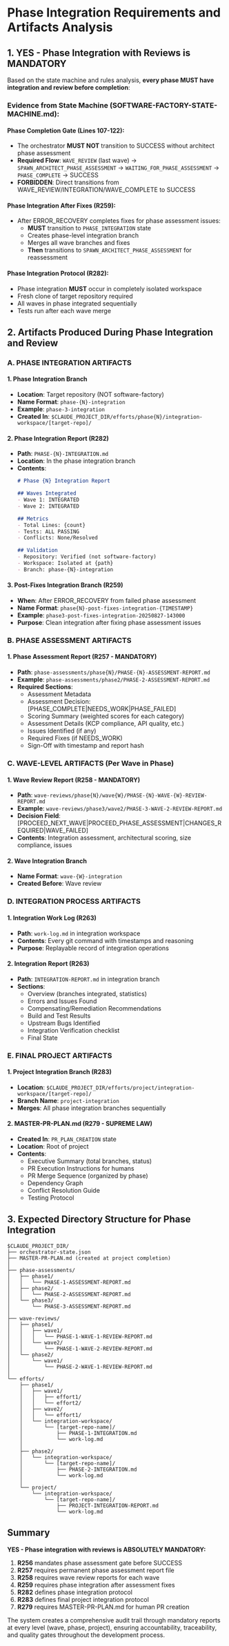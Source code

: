 # Phase Integration Requirements and Artifacts Analysis

## 1. **YES - Phase Integration with Reviews is MANDATORY**

Based on the state machine and rules analysis, **every phase MUST have integration and review before completion**:

### Evidence from State Machine (SOFTWARE-FACTORY-STATE-MACHINE.md):

#### Phase Completion Gate (Lines 107-122):
- The orchestrator **MUST NOT** transition to SUCCESS without architect phase assessment
- **Required Flow**: `WAVE_REVIEW` (last wave) → `SPAWN_ARCHITECT_PHASE_ASSESSMENT` → `WAITING_FOR_PHASE_ASSESSMENT` → `PHASE_COMPLETE` → SUCCESS
- **FORBIDDEN**: Direct transitions from WAVE_REVIEW/INTEGRATION/WAVE_COMPLETE to SUCCESS

#### Phase Integration After Fixes (R259):
- After ERROR_RECOVERY completes fixes for phase assessment issues:
  - **MUST** transition to `PHASE_INTEGRATION` state
  - Creates phase-level integration branch
  - Merges all wave branches and fixes
  - **Then** transitions to `SPAWN_ARCHITECT_PHASE_ASSESSMENT` for reassessment

#### Phase Integration Protocol (R282):
- Phase integration **MUST** occur in completely isolated workspace
- Fresh clone of target repository required
- All waves in phase integrated sequentially
- Tests run after each wave merge

## 2. **Artifacts Produced During Phase Integration and Review**

### A. PHASE INTEGRATION ARTIFACTS

#### 1. **Phase Integration Branch**
- **Location**: Target repository (NOT software-factory)
- **Name Format**: `phase-{N}-integration`
- **Example**: `phase-3-integration`
- **Created In**: `$CLAUDE_PROJECT_DIR/efforts/phase{N}/integration-workspace/[target-repo]/`

#### 2. **Phase Integration Report** (R282)
- **Path**: `PHASE-{N}-INTEGRATION.md`
- **Location**: In the phase integration branch
- **Contents**:
  ```markdown
  # Phase {N} Integration Report
  
  ## Waves Integrated
  - Wave 1: INTEGRATED
  - Wave 2: INTEGRATED
  
  ## Metrics
  - Total Lines: {count}
  - Tests: ALL PASSING
  - Conflicts: None/Resolved
  
  ## Validation
  - Repository: Verified (not software-factory)
  - Workspace: Isolated at {path}
  - Branch: phase-{N}-integration
  ```

#### 3. **Post-Fixes Integration Branch** (R259)
- **When**: After ERROR_RECOVERY from failed phase assessment
- **Name Format**: `phase{N}-post-fixes-integration-{TIMESTAMP}`
- **Example**: `phase3-post-fixes-integration-20250827-143000`
- **Purpose**: Clean integration after fixing phase assessment issues

### B. PHASE ASSESSMENT ARTIFACTS

#### 1. **Phase Assessment Report** (R257 - MANDATORY)
- **Path**: `phase-assessments/phase{N}/PHASE-{N}-ASSESSMENT-REPORT.md`
- **Example**: `phase-assessments/phase2/PHASE-2-ASSESSMENT-REPORT.md`
- **Required Sections**:
  - Assessment Metadata
  - Assessment Decision: [PHASE_COMPLETE|NEEDS_WORK|PHASE_FAILED]
  - Scoring Summary (weighted scores for each category)
  - Assessment Details (KCP compliance, API quality, etc.)
  - Issues Identified (if any)
  - Required Fixes (if NEEDS_WORK)
  - Sign-Off with timestamp and report hash

### C. WAVE-LEVEL ARTIFACTS (Per Wave in Phase)

#### 1. **Wave Review Report** (R258 - MANDATORY)
- **Path**: `wave-reviews/phase{N}/wave{W}/PHASE-{N}-WAVE-{W}-REVIEW-REPORT.md`
- **Example**: `wave-reviews/phase3/wave2/PHASE-3-WAVE-2-REVIEW-REPORT.md`
- **Decision Field**: [PROCEED_NEXT_WAVE|PROCEED_PHASE_ASSESSMENT|CHANGES_REQUIRED|WAVE_FAILED]
- **Contents**: Integration assessment, architectural scoring, size compliance, issues

#### 2. **Wave Integration Branch**
- **Name Format**: `wave-{W}-integration`
- **Created Before**: Wave review

### D. INTEGRATION PROCESS ARTIFACTS

#### 1. **Integration Work Log** (R263)
- **Path**: `work-log.md` in integration workspace
- **Contents**: Every git command with timestamps and reasoning
- **Purpose**: Replayable record of integration operations

#### 2. **Integration Report** (R263)
- **Path**: `INTEGRATION-REPORT.md` in integration branch
- **Sections**:
  - Overview (branches integrated, statistics)
  - Errors and Issues Found
  - Compensating/Remediation Recommendations
  - Build and Test Results
  - Upstream Bugs Identified
  - Integration Verification checklist
  - Final State

### E. FINAL PROJECT ARTIFACTS

#### 1. **Project Integration Branch** (R283)
- **Location**: `$CLAUDE_PROJECT_DIR/efforts/project/integration-workspace/[target-repo]/`
- **Branch Name**: `project-integration`
- **Merges**: All phase integration branches sequentially

#### 2. **MASTER-PR-PLAN.md** (R279 - SUPREME LAW)
- **Created In**: `PR_PLAN_CREATION` state
- **Location**: Root of project
- **Contents**:
  - Executive Summary (total branches, status)
  - PR Execution Instructions for humans
  - PR Merge Sequence (organized by phase)
  - Dependency Graph
  - Conflict Resolution Guide
  - Testing Protocol

## 3. **Expected Directory Structure for Phase Integration**

```
$CLAUDE_PROJECT_DIR/
├── orchestrator-state.json
├── MASTER-PR-PLAN.md (created at project completion)
│
├── phase-assessments/
│   ├── phase1/
│   │   └── PHASE-1-ASSESSMENT-REPORT.md
│   ├── phase2/
│   │   └── PHASE-2-ASSESSMENT-REPORT.md
│   └── phase3/
│       └── PHASE-3-ASSESSMENT-REPORT.md
│
├── wave-reviews/
│   ├── phase1/
│   │   ├── wave1/
│   │   │   └── PHASE-1-WAVE-1-REVIEW-REPORT.md
│   │   └── wave2/
│   │       └── PHASE-1-WAVE-2-REVIEW-REPORT.md
│   └── phase2/
│       └── wave1/
│           └── PHASE-2-WAVE-1-REVIEW-REPORT.md
│
└── efforts/
    ├── phase1/
    │   ├── wave1/
    │   │   ├── effort1/
    │   │   └── effort2/
    │   ├── wave2/
    │   │   └── effort1/
    │   └── integration-workspace/
    │       └── [target-repo-name]/
    │           ├── PHASE-1-INTEGRATION.md
    │           └── work-log.md
    │
    ├── phase2/
    │   └── integration-workspace/
    │       └── [target-repo-name]/
    │           ├── PHASE-2-INTEGRATION.md
    │           └── work-log.md
    │
    └── project/
        └── integration-workspace/
            └── [target-repo-name]/
                ├── PROJECT-INTEGRATION-REPORT.md
                └── work-log.md
```

## Summary

**YES - Phase integration with reviews is ABSOLUTELY MANDATORY:**

1. **R256** mandates phase assessment gate before SUCCESS
2. **R257** requires permanent phase assessment report file
3. **R258** requires wave review reports for each wave
4. **R259** requires phase integration after assessment fixes
5. **R282** defines phase integration protocol
6. **R283** defines final project integration protocol
7. **R279** requires MASTER-PR-PLAN.md for human PR creation

The system creates a comprehensive audit trail through mandatory reports at every level (wave, phase, project), ensuring accountability, traceability, and quality gates throughout the development process.